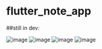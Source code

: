 # flutter_note_app

##still in dev:


![image](https://user-images.githubusercontent.com/71566968/143306917-d1742ff2-cec3-421a-a94c-1e2b958a35ad.png)
![image](https://user-images.githubusercontent.com/71566968/143307234-beed2d9d-ef73-4315-9c1b-fa9428c75eb5.png)
![image](https://user-images.githubusercontent.com/71566968/143307047-122b48c7-5ce6-4ab8-9584-385d12cd9e42.png)
![image](https://user-images.githubusercontent.com/71566968/143307067-0b8a8a82-5a52-4cb9-8ff4-852f037a0c12.png)
